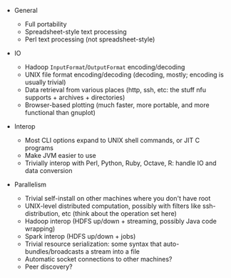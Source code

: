 - General
  - Full portability
  - Spreadsheet-style text processing
  - Perl text processing (not spreadsheet-style)

- IO
  - Hadoop `InputFormat`/`OutputFormat` encoding/decoding
  - UNIX file format encoding/decoding (decoding, mostly; encoding is usually
    trivial)
  - Data retrieval from various places (http, ssh, etc: the stuff nfu
    supports + archives + directories)
  - Browser-based plotting (much faster, more portable, and more functional
    than gnuplot)

- Interop
  - Most CLI options expand to UNIX shell commands, or JIT C programs
  - Make JVM easier to use
  - Trivially interop with Perl, Python, Ruby, Octave, R: handle IO and data
    conversion

- Parallelism
  - Trivial self-install on other machines where you don't have root
  - UNIX-level distributed computation, possibly with filters like
    ssh-distribution, etc (think about the operation set here)
  - Hadoop interop (HDFS up/down + streaming, possibly Java code wrapping)
  - Spark interop (HDFS up/down + jobs)
  - Trivial resource serialization: some syntax that auto-bundles/broadcasts a
    stream into a file
  - Automatic socket connections to other machines?
  - Peer discovery?
